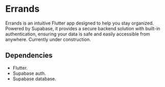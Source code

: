 # Errands

Errands is an intuitive Flutter app designed to help you stay organized. Powered by Supabase, it provides a secure backend solution with built-in authentication, ensuring your data is safe and easily accessible from anywhere. Currently under construction.

## Dependencies

- Flutter.
- Supabase auth.
- Supabase database.
 